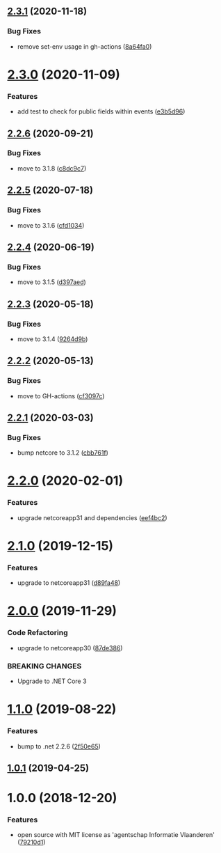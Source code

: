 ## [2.3.1](https://github.com/informatievlaanderen/infrastructure-tests/compare/v2.3.0...v2.3.1) (2020-11-18)


### Bug Fixes

* remove set-env usage in gh-actions ([8a64fa0](https://github.com/informatievlaanderen/infrastructure-tests/commit/8a64fa011e1e410f360136ea3caa6a87a8b84901))

# [2.3.0](https://github.com/informatievlaanderen/infrastructure-tests/compare/v2.2.6...v2.3.0) (2020-11-09)


### Features

* add test to check for public fields within events ([e3b5d96](https://github.com/informatievlaanderen/infrastructure-tests/commit/e3b5d96b3a2a6deded2e951e2dcc1a4a772f9e2c))

## [2.2.6](https://github.com/informatievlaanderen/infrastructure-tests/compare/v2.2.5...v2.2.6) (2020-09-21)


### Bug Fixes

* move to 3.1.8 ([c8dc9c7](https://github.com/informatievlaanderen/infrastructure-tests/commit/c8dc9c7b5054758a45ae3559de3f9831c6a52f30))

## [2.2.5](https://github.com/informatievlaanderen/infrastructure-tests/compare/v2.2.4...v2.2.5) (2020-07-18)


### Bug Fixes

* move to 3.1.6 ([cfd1034](https://github.com/informatievlaanderen/infrastructure-tests/commit/cfd1034788e2cb5afb15f77de02a9b3072b7b95c))

## [2.2.4](https://github.com/informatievlaanderen/infrastructure-tests/compare/v2.2.3...v2.2.4) (2020-06-19)


### Bug Fixes

* move to 3.1.5 ([d397aed](https://github.com/informatievlaanderen/infrastructure-tests/commit/d397aed8d778d594546ed44bf7a63db0d5394820))

## [2.2.3](https://github.com/informatievlaanderen/infrastructure-tests/compare/v2.2.2...v2.2.3) (2020-05-18)


### Bug Fixes

* move to 3.1.4 ([9264d9b](https://github.com/informatievlaanderen/infrastructure-tests/commit/9264d9b71d5a4e16ad470f6b0a3b1127f48d8ffb))

## [2.2.2](https://github.com/informatievlaanderen/infrastructure-tests/compare/v2.2.1...v2.2.2) (2020-05-13)


### Bug Fixes

* move to GH-actions ([cf3097c](https://github.com/informatievlaanderen/infrastructure-tests/commit/cf3097ccdc6a2c0855779345d27b7b6a48afb12e))

## [2.2.1](https://github.com/informatievlaanderen/infrastructure-tests/compare/v2.2.0...v2.2.1) (2020-03-03)


### Bug Fixes

* bump netcore to 3.1.2 ([cbb761f](https://github.com/informatievlaanderen/infrastructure-tests/commit/cbb761f287d9bbea6f50888e7b9bbbb7d78c91cb))

# [2.2.0](https://github.com/informatievlaanderen/infrastructure-tests/compare/v2.1.0...v2.2.0) (2020-02-01)


### Features

* upgrade netcoreapp31 and dependencies ([eef4bc2](https://github.com/informatievlaanderen/infrastructure-tests/commit/eef4bc24655f8ba02652ed6f9a5460f628e82b5f))

# [2.1.0](https://github.com/informatievlaanderen/infrastructure-tests/compare/v2.0.0...v2.1.0) (2019-12-15)


### Features

* upgrade to netcoreapp31 ([d89fa48](https://github.com/informatievlaanderen/infrastructure-tests/commit/d89fa48ba6d16ea640a2130da29e84a8c0d3a406))

# [2.0.0](https://github.com/informatievlaanderen/infrastructure-tests/compare/v1.1.0...v2.0.0) (2019-11-29)


### Code Refactoring

* upgrade to netcoreapp30 ([87de386](https://github.com/informatievlaanderen/infrastructure-tests/commit/87de386))


### BREAKING CHANGES

* Upgrade to .NET Core 3

# [1.1.0](https://github.com/informatievlaanderen/infrastructure-tests/compare/v1.0.1...v1.1.0) (2019-08-22)


### Features

* bump to .net 2.2.6 ([2f50e65](https://github.com/informatievlaanderen/infrastructure-tests/commit/2f50e65))

## [1.0.1](https://github.com/informatievlaanderen/infrastructure-tests/compare/v1.0.0...v1.0.1) (2019-04-25)

# 1.0.0 (2018-12-20)


### Features

* open source with MIT license as 'agentschap Informatie Vlaanderen' ([79210d1](https://github.com/informatievlaanderen/infrastructure-tests/commit/79210d1))
